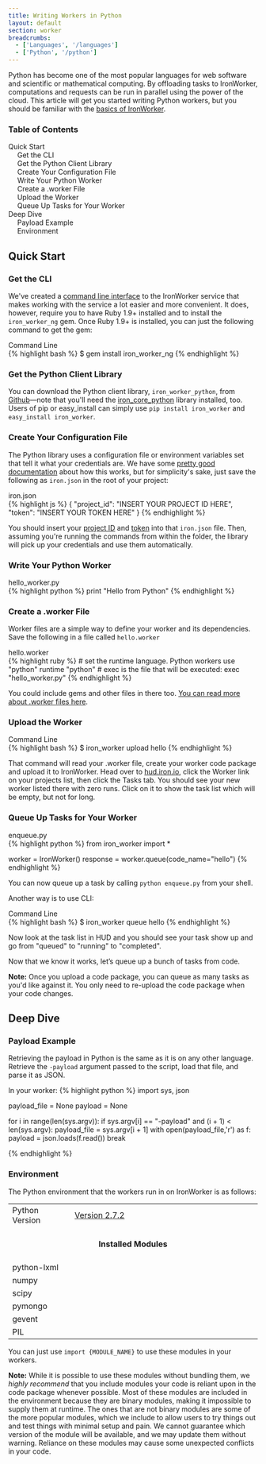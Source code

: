 ```yaml
---
title: Writing Workers in Python
layout: default
section: worker
breadcrumbs:
  - ['Languages', '/languages']
  - ['Python', '/python']
---
```


Python has become one of the most popular languages for web software and scientific or mathematical computing.
By offloading tasks to IronWorker, computations and requests can be run in parallel using the power of the cloud.
This article will get you started writing Python workers, but you should be familiar with the [basics of IronWorker](/worker).

<section id="toc">
  <h3>Table of Contents</h3>
  <ul>
    <li>
      <a href="#quick_start">Quick Start</a>
      <ul>
        <li><a href="#get_the_cli">Get the CLI</a></li>
        <li><a href="#get_the_python_client_library">Get the Python Client Library</a></li>
        <li><a href="#create_your_configuration_file">Create Your Configuration File</a></li>
        <li><a href="#write_your_python_worker">Write Your Python Worker</a></li>
        <li><a href="#create_a_worker_file">Create a .worker File</a></li>
        <li><a href="#upload_the_worker">Upload the Worker</a></li>
        <li><a href="#queue_up_tasks_for_your_worker">Queue Up Tasks for Your Worker</a></li>
      </ul>
    </li>
    <li>
      <a href="#deep_dive">Deep Dive</a>
      <ul>
        <li><a href="#payload_example">Payload Example</a></li>
        <li><a href="#environment">Environment</a></li>
      </ul>
    </li>
  </ul>  
</section>

## Quick Start

### Get the CLI

We've created a [command line interface](/worker/reference/cli) to the IronWorker service
that makes working with the service a lot easier and more convenient.
It does, however, require you to have Ruby 1.9+ installed and to install the `iron_worker_ng` gem.
Once Ruby 1.9+ is installed, you can just the following command to get the gem:

<figcaption><span>Command Line </span></figcaption>
{% highlight bash %}
$ gem install iron_worker_ng
{% endhighlight %}

### Get the Python Client Library

You can download the Python client library, `iron_worker_python`,
from [Github](https://github.com/iron-io/iron_worker_python)&mdash;note
that you'll need the [iron_core_python](https://github.com/iron-io/iron_core_python) library installed, too.
Users of pip or easy_install can simply use `pip install iron_worker` and `easy_install iron_worker`.

### Create Your Configuration File

The Python library uses a configuration file or environment variables set that tell it what your credentials are.
We have some [pretty good documentation](/worker/reference/configuration) about how this works,
but for simplicity's sake, just save the following as `iron.json` in the root of your project:

<figcaption><span>iron.json</span></figcaption>
{% highlight js %}
{
  "project_id": "INSERT YOUR PROJECT ID HERE",
  "token": "INSERT YOUR TOKEN HERE"
}
{% endhighlight %}

You should insert your [project ID](https://hud.iron.io) and [token](https://hud.iron.io/tokens) into that `iron.json` file.
Then, assuming you're running the commands from within the folder, the library will pick up your credentials and use them automatically.

### Write Your Python Worker

<figcaption><span>hello_worker.py</span></figcaption>
{% highlight python %}
print "Hello from Python"
{% endhighlight %}

### Create a .worker File

Worker files are a simple way to define your worker and its dependencies. Save the following in a file called `hello.worker`

<figcaption><span>hello.worker</span></figcaption>
{% highlight ruby %}
# set the runtime language. Python workers use "python"
runtime "python"
# exec is the file that will be executed:
exec "hello_worker.py"
{% endhighlight %}

You could include gems and other files in there too. [You can read more about .worker files here](/worker/reference/dotworker/).

### Upload the Worker

<figcaption><span>Command Line</span></figcaption>
{% highlight bash %}
$ iron_worker upload hello
{% endhighlight %}

That command will read your .worker file, create your worker code package and upload it to IronWorker.
Head over to [hud.iron.io](https://hud.iron.io), click the Worker link on your projects list, then click the Tasks tab.
You should see your new worker listed there with zero runs. Click on it to show the task list which will be empty, but not for long.

### Queue Up Tasks for Your Worker

<figcaption><span>enqueue.py</span></figcaption>
{% highlight python %}
from iron_worker import *

worker = IronWorker()
response = worker.queue(code_name="hello")
{% endhighlight %}

You can now queue up a task by calling `python enqueue.py` from your shell.

Another way is to use CLI:

<figcaption><span>Command Line</span></figcaption>
{% highlight bash %}
$ iron_worker queue hello
{% endhighlight %}

Now look at the task list in HUD and you should see your task show up and go from "queued" to "running" to "completed".

Now that we know it works, let’s queue up a bunch of tasks from code.

<div class="alert">
<p><strong>Note:</strong> Once you upload a code package, you can queue as many tasks as you'd like against it.
You only need to re-upload the code package when your code changes.</p>
</div>

## Deep Dive

### Payload Example

Retrieving the payload in Python is the same as it is on any other language. 
Retrieve the `-payload` argument passed to the script, load that file, and 
parse it as JSON.

In your worker:
{% highlight python %}
import sys, json

payload_file = None
payload = None

for i in range(len(sys.argv)):
    if sys.argv[i] == "-payload" and (i + 1) < len(sys.argv):
        payload_file = sys.argv[i + 1]
        with open(payload_file,'r') as f:
            payload = json.loads(f.read())
        break

{% endhighlight %}

### Environment

The Python environment that the workers run in on IronWorker is as follows:

<table class="reference">
  <tbody>
    <tr>
      <td style="width: 25%;">Python Version</td>
      <td style="width: 75%;"><a href="http://python.org/download/releases/2.7.2/" title="Version 2.7.2">Version 2.7.2</a></td>
    </tr>
    <tr>
      <td colspan="2" style="text-align: center; width: 100%;"><h4 style="padding: 0px;">Installed Modules</h4></td>
    </tr>
    <tr>
      <td>python-lxml</td>
      <td></td>
    </tr>
    <tr>
      <td>numpy</td>
      <td></td>
    </tr>
    <tr>
      <td>scipy</td>
      <td></td>
    </tr>
    <tr>
      <td>pymongo</td>
      <td></td>
    </tr>
    <tr>
      <td>gevent</td>
      <td></td>
    </tr>
    <tr>
      <td>PIL</td>
      <td></td>
    </tr>
  </tbody>
</table>

You can just use `import {MODULE_NAME}` to use these modules in your workers. 

<div class="alert">
<p><strong>Note:</strong> While it is possible to use these modules without bundling them, we 
<i>highly recommend</i> that you include modules your code is reliant upon in the 
code package whenever possible. Most of these modules are included in the 
environment because they are binary modules, making it impossible to supply them 
at runtime. The ones that are not binary modules are some of the more popular 
modules, which we include to allow users to try things out and test things with 
minimal setup and pain. We cannot guarantee which version of the module will be 
available, and we may update them without warning. Reliance on these modules may 
cause some unexpected conflicts in your code.</p>
</div>
